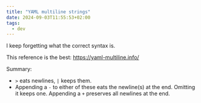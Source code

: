 ```yaml
---
title: "YAML multiline strings"
date: 2024-09-03T11:55:53+02:00
tags:
  - dev
---
```


I keep forgetting what the correct syntax is.

This reference is the best: https://yaml-multiline.info/

Summary:

- `>` eats newlines, `|` keeps them.
- Appending a `-` to either of these eats the newline(s) at the end. Omitting it
  keeps one. Appending a `+` preserves all newlines at the end.
